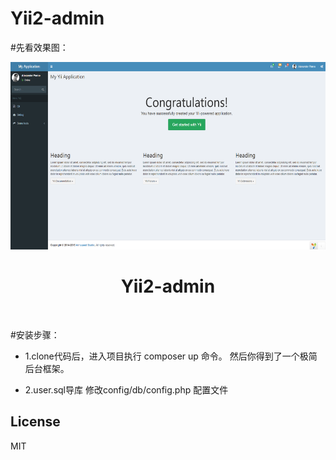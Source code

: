 Yii2-admin
===============================
#先看效果图：

<p align="center">
    <a href="#">
        <img src="https://github.com/tanghang55/yii2-admin/blob/master/yiiadmin.jpg?raw=true"
         height="300px">
    </a>
    <h1 align="center">Yii2-admin</h1>
    <br>
</p>

#安装步骤：

- 1.clone代码后，进入项目执行 composer up 命令。
然后你得到了一个极简后台框架。

- 2.user.sql导库 修改config/db/config.php 配置文件


## License

MIT